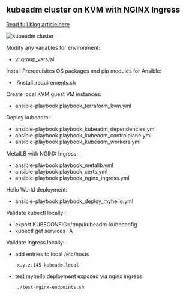 ## kubeadm cluster on KVM with NGINX Ingress

[Read full blog article here](https://fabianlee.org/2022/05/25/kvm-kubeadm-cluster-on-kvm-using-ansible/)

![kubeadm cluster](https://github.com/fabianlee/kubeadm-cluster-kvm/raw/main/diagrams/kubeadm-3node.png)

Modify any variables for environment:
  * vi group_vars/all

Install Prerequisites OS packages and pip modules for Ansible:
  * ./install_requirements.sh

Create local KVM guest VM instances:
  * ansible-playbook playbook_terraform_kvm.yml

Deploy kubeadm:
  * ansible-playbook playbook_kubeadm_dependencies.yml
  * ansible-playbook playbook_kubeadm_controlplane.yml
  * ansible-playbook playbook_kubeadm_workers.yml

MetalLB with NGINX Ingress:
  * ansible-playbook playbook_metallb.yml
  * ansible-playbook playbook_certs.yml
  * ansible-playbook playbook_nginx_ingress.yml 

Hello World deployment:
  * ansible-playbook playbook_deploy_myhello.yml

Validate kubectl locally:
  * export KUBECONFIG=/tmp/kubeadm-kubeconfig
  * kubectl get services -A

Validate ingress locally:
  * add entries to local /etc/hosts
```
    x.y.z.145 kubeadm.local
```

  * test myhello deployment exposed via nginx ingress
```
    ./test-nginx-endpoints.sh
```
